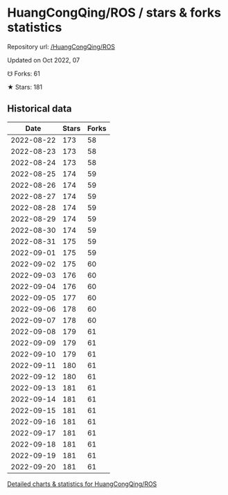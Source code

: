 # HuangCongQing/ROS / stars & forks statistics

Repository url: [/HuangCongQing/ROS](https://github.com/HuangCongQing/ROS)

Updated on Oct 2022, 07

☋ Forks: 61

★ Stars: 181

## Historical data
| Date | Stars | Forks |
|------|-------|-------|
| 2022-08-22 | 173 | 58 | 
| 2022-08-23 | 173 | 58 | 
| 2022-08-24 | 173 | 58 | 
| 2022-08-25 | 174 | 59 | 
| 2022-08-26 | 174 | 59 | 
| 2022-08-27 | 174 | 59 | 
| 2022-08-28 | 174 | 59 | 
| 2022-08-29 | 174 | 59 | 
| 2022-08-30 | 174 | 59 | 
| 2022-08-31 | 175 | 59 | 
| 2022-09-01 | 175 | 59 | 
| 2022-09-02 | 175 | 60 | 
| 2022-09-03 | 176 | 60 | 
| 2022-09-04 | 176 | 60 | 
| 2022-09-05 | 177 | 60 | 
| 2022-09-06 | 178 | 60 | 
| 2022-09-07 | 178 | 60 | 
| 2022-09-08 | 179 | 61 | 
| 2022-09-09 | 179 | 61 | 
| 2022-09-10 | 179 | 61 | 
| 2022-09-11 | 180 | 61 | 
| 2022-09-12 | 180 | 61 | 
| 2022-09-13 | 181 | 61 | 
| 2022-09-14 | 181 | 61 | 
| 2022-09-15 | 181 | 61 | 
| 2022-09-16 | 181 | 61 | 
| 2022-09-17 | 181 | 61 | 
| 2022-09-18 | 181 | 61 | 
| 2022-09-19 | 181 | 61 | 
| 2022-09-20 | 181 | 61 | 


[Detailed charts & statistics for HuangCongQing/ROS](https://reviewgithub.com/rep/HuangCongQing/ROS)
